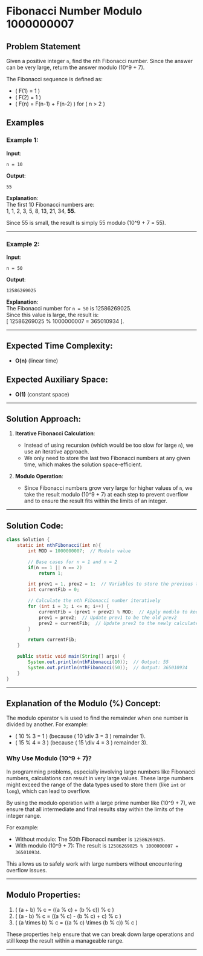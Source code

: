 
# Fibonacci Number Modulo 1000000007

## Problem Statement
Given a positive integer `n`, find the nth Fibonacci number. Since the answer can be very large, return the answer modulo \(10^9 + 7\).

The Fibonacci sequence is defined as:
- \( F(1) = 1 \)
- \( F(2) = 1 \)
- \( F(n) = F(n-1) + F(n-2) \) for \( n > 2 \)


## Examples

### Example 1:
**Input**:  
```text
n = 10
```
**Output**:  
```text
55
```
**Explanation**:  
The first 10 Fibonacci numbers are:  
1, 1, 2, 3, 5, 8, 13, 21, 34, **55**.  

Since 55 is small, the result is simply 55 modulo \(10^9 + 7 = 55\).

---

### Example 2:
**Input**:  
```text
n = 50
```
**Output**:  
```text
12586269025
```
**Explanation**:  
The Fibonacci number for `n = 50` is 12586269025.  
Since this value is large, the result is:  
\[ 12586269025 \% 1000000007 = 365010934 \].

---

## Expected Time Complexity:
- **O(n)** (linear time)

## Expected Auxiliary Space:
- **O(1)** (constant space)

---

## Solution Approach:

1. **Iterative Fibonacci Calculation**:
   - Instead of using recursion (which would be too slow for large `n`), we use an iterative approach.
   - We only need to store the last two Fibonacci numbers at any given time, which makes the solution space-efficient.

2. **Modulo Operation**:
   - Since Fibonacci numbers grow very large for higher values of `n`, we take the result modulo \(10^9 + 7\) at each step to prevent overflow and to ensure the result fits within the limits of an integer.

---

## Solution Code:

```java
class Solution {
    static int nthFibonacci(int n){
        int MOD = 1000000007;  // Modulo value

        // Base cases for n = 1 and n = 2
        if(n == 1 || n == 2)
            return 1;

        int prev1 = 1, prev2 = 1;  // Variables to store the previous two Fibonacci numbers
        int currentFib = 0;

        // Calculate the nth Fibonacci number iteratively
        for (int i = 3; i <= n; i++) {
            currentFib = (prev1 + prev2) % MOD;  // Apply modulo to keep the number manageable
            prev1 = prev2;  // Update prev1 to be the old prev2
            prev2 = currentFib;  // Update prev2 to the newly calculated Fibonacci number
        }

        return currentFib;
    }

    public static void main(String[] args) {
        System.out.println(nthFibonacci(10));  // Output: 55
        System.out.println(nthFibonacci(50));  // Output: 365010934
    }
}
```

---

## Explanation of the Modulo (%) Concept:

The modulo operator `%` is used to find the remainder when one number is divided by another. For example:

- \( 10 \% 3 = 1 \) (because \( 10 \div 3 = 3 \) remainder 1).
- \( 15 \% 4 = 3 \) (because \( 15 \div 4 = 3 \) remainder 3).

### Why Use Modulo \(10^9 + 7\)?
In programming problems, especially involving large numbers like Fibonacci numbers, calculations can result in very large values. These large numbers might exceed the range of the data types used to store them (like `int` or `long`), which can lead to overflow.

By using the modulo operation with a large prime number like \(10^9 + 7\), we ensure that all intermediate and final results stay within the limits of the integer range.

For example:
- Without modulo: The 50th Fibonacci number is `12586269025`.
- With modulo \(10^9 + 7\): The result is `12586269025 % 1000000007 = 365010934`.

This allows us to safely work with large numbers without encountering overflow issues.

---

## Modulo Properties:
1. \( (a + b) \% c = ((a \% c) + (b \% c)) \% c \)
2. \( (a - b) \% c = ((a \% c) - (b \% c) + c) \% c \)
3. \( (a \times b) \% c = ((a \% c) \times (b \% c)) \% c \)

These properties help ensure that we can break down large operations and still keep the result within a manageable range.

---

